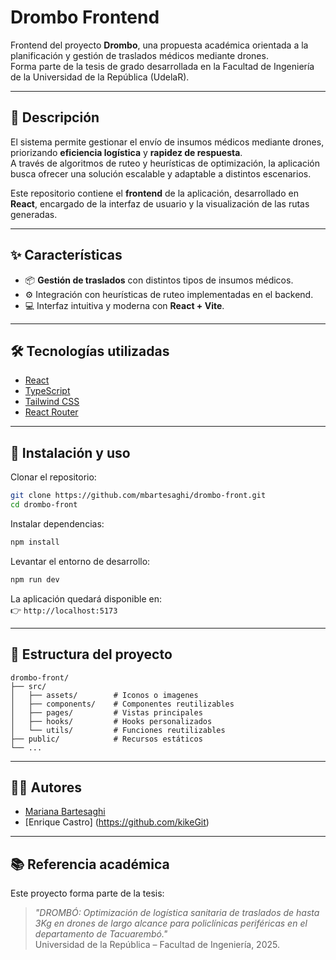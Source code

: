 #  Drombo Frontend

Frontend del proyecto **Drombo**, una propuesta académica orientada a la planificación y gestión de traslados médicos mediante drones.  
Forma parte de la tesis de grado desarrollada en la Facultad de Ingeniería de la Universidad de la República (UdelaR).

---

## 📖 Descripción

El sistema permite gestionar el envío de insumos médicos mediante drones, priorizando **eficiencia logística** y **rapidez de respuesta**.  
A través de algoritmos de ruteo y heurísticas de optimización, la aplicación busca ofrecer una solución escalable y adaptable a distintos escenarios.

Este repositorio contiene el **frontend** de la aplicación, desarrollado en **React**, encargado de la interfaz de usuario y la visualización de las rutas generadas.

---

## ✨ Características

- 📦 **Gestión de traslados** con distintos tipos de insumos médicos.  
- ⚙️ Integración con heurísticas de ruteo implementadas en el backend.  
- 💻 Interfaz intuitiva y moderna con **React + Vite**.

---

## 🛠️ Tecnologías utilizadas

- [React](https://react.dev/)
- [TypeScript](https://www.typescriptlang.org/)  
- [Tailwind CSS](https://tailwindcss.com/)  
- [React Router](https://reactrouter.com/)  

---

## 🚀 Instalación y uso

Clonar el repositorio:

```bash
git clone https://github.com/mbartesaghi/drombo-front.git
cd drombo-front
```

Instalar dependencias:

```bash
npm install
```

Levantar el entorno de desarrollo:

```bash
npm run dev
```

La aplicación quedará disponible en:  
👉 `http://localhost:5173`

---

## 📂 Estructura del proyecto

```
drombo-front/
├── src/
│   ├── assets/        # Iconos o imagenes
│   ├── components/    # Componentes reutilizables
│   ├── pages/         # Vistas principales
│   ├── hooks/         # Hooks personalizados
│   └── utils/         # Funciones reutilizables
├── public/            # Recursos estáticos
└── ...
```

---

## 👩‍🎓 Autores

- [Mariana Bartesaghi](https://github.com/mbartesaghi)  
- [Enrique Castro] (https://github.com/kikeGit)  

---

## 📚 Referencia académica

Este proyecto forma parte de la tesis:  
> *"DROMBÓ: Optimización de logística sanitaria de traslados de hasta 3Kg en drones de largo alcance para policlínicas periféricas en el departamento de Tacuarembó."*  
Universidad de la República – Facultad de Ingeniería, 2025.


